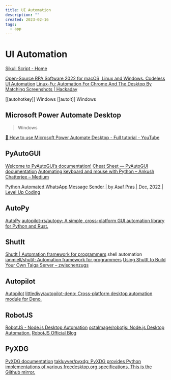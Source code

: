 ```yaml
---
title: UI Automation
description: ""
created: 2023-02-16
tags:
  - app
---
```


# UI Automation

[Sikuli Script - Home](http://www.sikuli.org/)

[Open-Source RPA Software 2022 for macOS, Linux and Windows. Codeless UI Automation](https://ui.vision/rpa)
[Linux-Fu: Automation For Chrome And The Desktop By Matching Screenshots | Hackaday](https://hackaday.com/2020/06/15/linux-fu-automation-for-chrome-and-the-desktop-by-matching-screenshots/)

[[autohotkey]] Windows
[[autoit]] Windows

## Microsoft Power Automate Desktop

> Windows

[🤖 How to use Microsoft Power Automate Desktop - Full tutorial - YouTube](https://www.youtube.com/watch?v=IQ_KpBC8fwo)

## PyAutoGUI

[Welcome to PyAutoGUI’s documentation!](https://pyautogui.readthedocs.io/en/latest/)
[Cheat Sheet — PyAutoGUI documentation](https://pyautogui.readthedocs.io/en/latest/cheatsheet.html)
[Automating keyboard and mouse with Python – Ankush Chatterjee – Medium](https://medium.com/@ankushc/automating-keyboard-and-mouse-with-python-985432e4b3bf)

[Python Automated WhatsApp Message Sender | by Asaf Pras | Dec, 2022 | Level Up Coding](https://levelup.gitconnected.com/python-automated-whatsapp-message-sender-db488c8c6bc7)

## AutoPy

[AutoPy](https://www.autopy.org/)
[autopilot-rs/autopy: A simple, cross-platform GUI automation library for Python and Rust.](https://github.com/autopilot-rs/autopy)

## ShutIt

[ShutIt | Automation framework for programmers](http://ianmiell.github.io/shutit/) shell automation
[ianmiell/shutit: Automation framework for programmers](https://github.com/ianmiell/shutit)
[Using ShutIt to Build Your Own Taiga Server – zwischenzugs](https://zwischenzugs.com/2014/10/07/using-shutit-to-build-your-own-taiga-server/)

## Autopilot

[Autopilot](https://autopilot.mod.land/#/)
[littledivy/autopilot-deno: Cross-platform desktop automation module for Deno.](https://github.com/littledivy/autopilot-deno)

## RobotJS

[RobotJS - Node.js Desktop Automation](http://robotjs.io/)
[octalmage/robotjs: Node.js Desktop Automation.](https://github.com/octalmage/robotjs)
[RobotJS Official Blog](http://blog.robotjs.io/)

## PyXDG

[PyXDG documentation](https://pyxdg.readthedocs.io/en/latest/index.html)
[takluyver/pyxdg: PyXDG provides Python implementations of various freedesktop.org specifications. This is the Giithub mirror.](https://github.com/takluyver/pyxdg)
